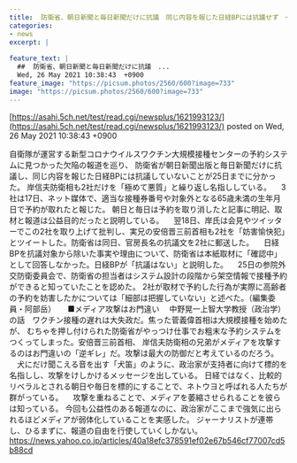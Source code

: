 ```yaml
---
title:  防衛省、朝日新聞と毎日新聞だけに抗議　同じ内容を報じた日経BPには抗議せず　─ワクチンシステム欠陥報道  
categories:
- news
excerpt: |
  
feature_text: |
  ##  防衛省、朝日新聞と毎日新聞だけに抗議　...
  Wed, 26 May 2021 10:38:43  +0900
feature_image: "https://picsum.photos/2560/600?image=733"
image: "https://picsum.photos/2560/600?image=733"
---
```


[https://asahi.5ch.net/test/read.cgi/newsplus/1621993123/](https://asahi.5ch.net/test/read.cgi/newsplus/1621993123/)
posted on Wed, 26 May 2021 10:38:43  +0900

<!--more-->

自衛隊が運営する新型コロナウイルスワクチン大規模接種センターの予約システムに見つかった欠陥の報道を巡り、 防衛省が朝日新聞出版と毎日新聞だけに抗議し、同じ内容を報じた日経BPには抗議していないことが25日までに分かった。 岸信夫防衛相も2社だけを「極めて悪質」と繰り返し名指ししている。 　3社は17日、ネット媒体で、適当な接種券番号や対象外となる65歳未満の生年月日で予約が取れたと報じた。 朝日と毎日は予約を取り消したと記事に明記、取材と報道は公益目的だったと説明している。 　翌18日、岸氏は会見やツイッターでこの2社を取り上げて批判し、実兄の安倍晋三前首相も2社を「妨害愉快犯」とツイートした。防衛省は同日、官房長名の抗議文を2社に郵送した。 　日経BPを抗議対象から除いた事実や理由について、防衛省は本紙取材に「確認中」として回答しなかった。日経BPが「抗議はない」と説明した。 　25日の参院外交防衛委員会で、防衛省の担当者はシステム設計の段階から架空情報で接種予約ができると知っていたことを認めた。 2社が取材で予約した行為が実際に高齢者の予約を妨害したかについては「細部は把握していない」と述べた。（編集委員・阿部岳） 　 ■メディア攻撃はお門違い 　中野晃一上智大学教授（政治学）の話　ワクチン接種の遅れは大失政だ。焦った菅義偉首相は大規模接種を始めたが、 むちゃを押し付けられた防衛省がやっつけ仕事でお粗末な予約システムをつくってしまった。安倍晋三前首相、 岸信夫防衛相の兄弟がメディアを攻撃するのはお門違いの「逆ギレ」だ。攻撃は最大の防御だと考えているのだろう。 　犬にだけ聞こえる音を出す「犬笛」のように、政治家が支持者に向けて標的を名指しし、攻撃をけしかけるメッセージを出している。 日経ではなく、比較的リベラルとされる朝日や毎日を標的にすることで、ネトウヨと呼ばれる人たちが群がっている。 　攻撃を重ねることで、メディアを萎縮させられることを彼らは知っている。 今回も公益性のある報道なのに、政治家がここまで強気に出られるほどメディアが弱体化していることを実感した。 ジャーナリストが連帯し、ひるまずに、報道の自由を行使していくしかない。 https://news.yahoo.co.jp/articles/40a18efc378591ef02e67b546cf77007cd5b88cd
